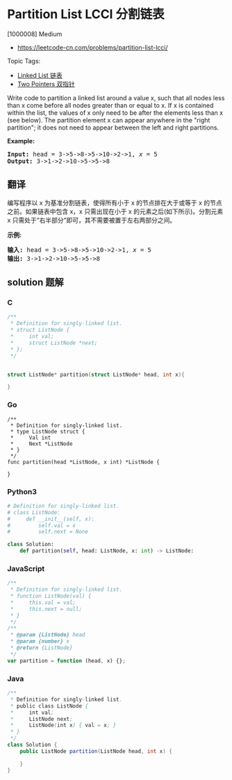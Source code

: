# Partition List LCCI 分割链表

[1000008] Medium

- https://leetcode-cn.com/problems/partition-list-lcci/

Topic Tags:

- [Linked List 链表](https://leetcode-cn.com/tag/linked-list/)
- [Two Pointers 双指针](https://leetcode-cn.com/tag/two-pointers/)

Write code to partition a linked list around a value x, such that all nodes less than x come before all nodes greater than or equal to x. If x is contained within the list, the values of x only need to be after the elements less than x (see below). The partition element x can appear anywhere in the "right partition"; it does not need to appear between the left and right partitions.

**Example:**

<pre><strong>Input:</strong> head = 3-&gt;5-&gt;8-&gt;5-&gt;10-&gt;2-&gt;1, <em>x</em> = 5
<strong>Output:</strong> 3-&gt;1-&gt;2-&gt;10-&gt;5-&gt;5-&gt;8
</pre>

## 翻译

编写程序以 x 为基准分割链表，使得所有小于 x 的节点排在大于或等于 x 的节点之前。如果链表中包含 x，x 只需出现在小于 x 的元素之后(如下所示)。分割元素 x 只需处于“右半部分”即可，其不需要被置于左右两部分之间。

**示例:**

<pre><strong>输入:</strong> head = 3-&gt;5-&gt;8-&gt;5-&gt;10-&gt;2-&gt;1, <em>x</em> = 5
<strong>输出:</strong> 3-&gt;1-&gt;2-&gt;10-&gt;5-&gt;5-&gt;8
</pre>

## solution 题解

### C

```c
/**
 * Definition for singly-linked list.
 * struct ListNode {
 *     int val;
 *     struct ListNode *next;
 * };
 */


struct ListNode* partition(struct ListNode* head, int x){

}


```

### Go

```golang
/**
 * Definition for singly-linked list.
 * type ListNode struct {
 *     Val int
 *     Next *ListNode
 * }
 */
func partition(head *ListNode, x int) *ListNode {

}
```

### Python3

```python
# Definition for singly-linked list.
# class ListNode:
#     def __init__(self, x):
#         self.val = x
#         self.next = None

class Solution:
    def partition(self, head: ListNode, x: int) -> ListNode:
```

### JavaScript

```javascript
/**
 * Definition for singly-linked list.
 * function ListNode(val) {
 *     this.val = val;
 *     this.next = null;
 * }
 */
/**
 * @param {ListNode} head
 * @param {number} x
 * @return {ListNode}
 */
var partition = function (head, x) {};
```

### Java

```java
/**
 * Definition for singly-linked list.
 * public class ListNode {
 *     int val;
 *     ListNode next;
 *     ListNode(int x) { val = x; }
 * }
 */
class Solution {
    public ListNode partition(ListNode head, int x) {

    }
}
```
